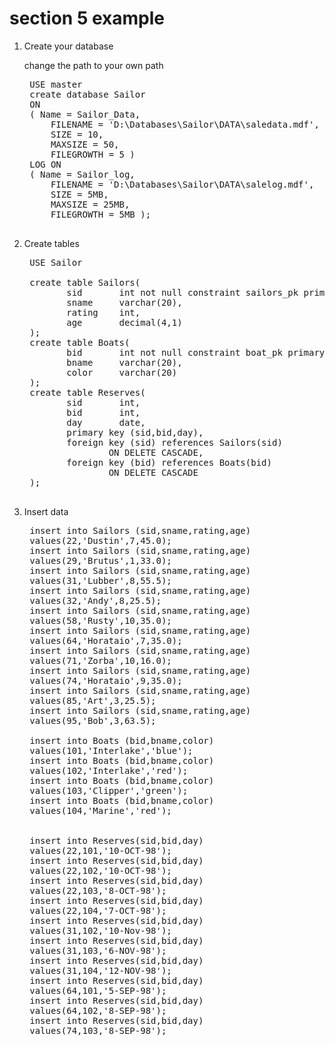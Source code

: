 # section 5 example
1. Create your database

    change the path to your own path
    <pre>
    USE master
    create database Sailor
    ON
    ( Name = Sailor_Data,
        FILENAME = 'D:\Databases\Sailor\DATA\saledata.mdf',
        SIZE = 10,
        MAXSIZE = 50,
        FILEGROWTH = 5 )
    LOG ON
    ( Name = Sailor_log,
        FILENAME = 'D:\Databases\Sailor\DATA\salelog.mdf',
        SIZE = 5MB,
        MAXSIZE = 25MB,
        FILEGROWTH = 5MB );
    </pre>
2. Create tables
    <pre>
    USE Sailor
    
    create table Sailors(
           sid       int not null constraint sailors_pk primary key,
           sname     varchar(20),
           rating    int,
           age       decimal(4,1)
    );
    create table Boats(
           bid       int not null constraint boat_pk primary key,
           bname     varchar(20),
           color     varchar(20)
    );
    create table Reserves(
           sid       int,
           bid       int,
           day       date,
           primary key (sid,bid,day),
           foreign key (sid) references Sailors(sid)
                   ON DELETE CASCADE,
           foreign key (bid) references Boats(bid)
                   ON DELETE CASCADE 
    );
    </pre>
3. Insert data
    <pre>
    insert into Sailors (sid,sname,rating,age)
    values(22,'Dustin',7,45.0);
    insert into Sailors (sid,sname,rating,age)
    values(29,'Brutus',1,33.0);
    insert into Sailors (sid,sname,rating,age)
    values(31,'Lubber',8,55.5);
    insert into Sailors (sid,sname,rating,age)
    values(32,'Andy',8,25.5);
    insert into Sailors (sid,sname,rating,age)
    values(58,'Rusty',10,35.0);
    insert into Sailors (sid,sname,rating,age)
    values(64,'Horataio',7,35.0);
    insert into Sailors (sid,sname,rating,age)
    values(71,'Zorba',10,16.0);
    insert into Sailors (sid,sname,rating,age)
    values(74,'Horataio',9,35.0);
    insert into Sailors (sid,sname,rating,age)
    values(85,'Art',3,25.5);
    insert into Sailors (sid,sname,rating,age)
    values(95,'Bob',3,63.5);
    
    insert into Boats (bid,bname,color)
    values(101,'Interlake','blue');
    insert into Boats (bid,bname,color)
    values(102,'Interlake','red');
    insert into Boats (bid,bname,color)
    values(103,'Clipper','green');
    insert into Boats (bid,bname,color)
    values(104,'Marine','red');
    
    
    insert into Reserves(sid,bid,day)
    values(22,101,'10-OCT-98');
    insert into Reserves(sid,bid,day)
    values(22,102,'10-OCT-98');
    insert into Reserves(sid,bid,day)
    values(22,103,'8-OCT-98');
    insert into Reserves(sid,bid,day)
    values(22,104,'7-OCT-98');
    insert into Reserves(sid,bid,day)
    values(31,102,'10-Nov-98');
    insert into Reserves(sid,bid,day)
    values(31,103,'6-NOV-98');
    insert into Reserves(sid,bid,day)
    values(31,104,'12-NOV-98');
    insert into Reserves(sid,bid,day)
    values(64,101,'5-SEP-98');
    insert into Reserves(sid,bid,day)
    values(64,102,'8-SEP-98');
    insert into Reserves(sid,bid,day)
    values(74,103,'8-SEP-98');
    </pre>